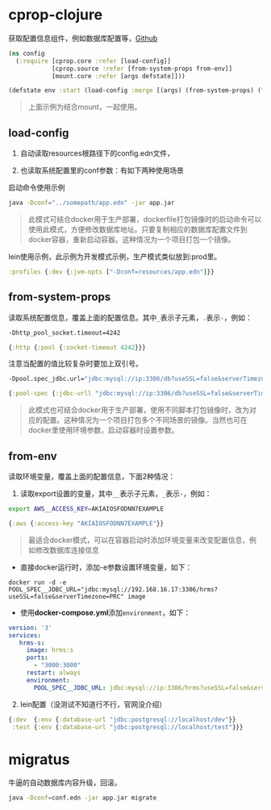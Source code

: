 # cprop-clojure

获取配置信息组件，例如数据库配置等，[Github](https://github.com/tolitius/cprop)

```clojure
(ns config
  (:require [cprop.core :refer [load-config]]
            [cprop.source :refer [from-system-props from-env]]
            [mount.core :refer [args defstate]]))

(defstate env :start (load-config :merge [(args) (from-system-props) (from-env)]))
```

> 上面示例为结合mount，一起使用。

## load-config

1. 自动读取resources根路径下的config.edn文件，

2. 也读取系统配置里的conf参数：有如下两种使用场景

启动命令使用示例

``` sh
java -Dconf="../somepath/app.edn" -jar app.jar
```

> 此模式可结合docker用于生产部署，dockerfile打包镜像时的启动命令可以使用此模式，方便修改数据库地址。只要复制相应的数据库配置文件到docker容器，重新启动容器。这种情况为一个项目打包一个镜像。

lein使用示例，此示例为开发模式示例，生产模式类似放到:prod里。

```clojure
:profiles {:dev {:jvm-opts ["-Dconf=resources/app.edn"]}}
```

## from-system-props

读取系统配置信息，覆盖上面的配置信息。其中`_`表示子元素，`.`表示`-`，例如：

```sh
-Dhttp_pool_socket.timeout=4242
```

```clojure
{:http {:pool {:socket-timeout 4242}}}
```

注意当配置的值比较复杂时要加上双引号。

```sh
-Dpool.spec_jdbc.url="jdbc:mysql://ip:3306/db?useSSL=false&serverTimezone=PRC"
```

```clojure
{:pool-spec {:jdbc-urll "jdbc:mysql://ip:3306/db?useSSL=false&serverTimezone=PRC"}}
```

> 此模式也可结合docker用于生产部署，使用不同脚本打包镜像时，改为对应的配置。这种情况为一个项目打包多个不同场景的镜像。当然也可在docker里使用环境参数，启动容器时设置参数。

## from-env

读取环境变量，覆盖上面的配置信息，下面2种情况：

1. 读取export设置的变量，其中`__`表示子元素，`_`表示`-`，例如：

```sh
export AWS__ACCESS_KEY=AKIAIOSFODNN7EXAMPLE
```

```clojure
{:aws {:access-key "AKIAIOSFODNN7EXAMPLE"}}
```

> 最适合docker模式，可以在容器启动时添加环境变量来改变配置信息，例如修改数据库连接信息

- 直接docker运行时，添加-e参数设置环境变量，如下：

```
docker run -d -e POOL_SPEC__JDBC_URL="jdbc:mysql://192.168.16.17:3306/hrms?useSSL=false&serverTimezone=PRC" image
```

- 使用**docker-compose.yml**添加`environment`，如下：

```yml
version: '3'
services:
   hrms-s:
     image: hrms:s
     ports:
       - "3000:3000"
     restart: always
     environment:
       POOL_SPEC__JDBC_URL: jdbc:mysql://ip:3306/hrms?useSSL=false&serverTimezone=PRC
```

2. lein配置（没测试不知道行不行，官网没介绍）

```clojure
{:dev  {:env {:database-url "jdbc:postgresql://localhost/dev"}}
 :test {:env {:database-url "jdbc:postgresql://localhost/test"}}}
```

# migratus

牛逼的自动数据库内容升级，回滚。

```sh
java -Dconf=conf.edn -jar app.jar migrate
```

